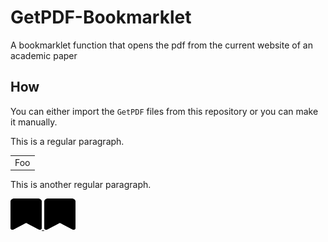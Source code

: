 # GetPDF-Bookmarklet
A bookmarklet function that opens the pdf from the current website of an academic paper

## How
You can either import the `GetPDF` files from this repository or you can make it manually.

This is a regular paragraph.

<table>
    <tr>
        <td>Foo</td>
    </tr>
</table>

This is another regular paragraph.


<a href= 'javascript:void(window.open(document.evaluate("//div/a[contains(@class, \"download\") and starts-with(@href, \"/\") and substring(@href, string-length(@href) - 3)= \".pdf\"]",%20document,%20null,%20XPathResult.FIRST_ORDERED_NODE_TYPE,%20null).singleNodeValue.getAttribute(\"href\"),\"_self\"))' >
    <img src="bookmark.svg" width="50" height="50" >
</a>


<a href= 'https://www.google.com' >
    <img src="bookmark.svg" width="50" height="50" >
</a>

